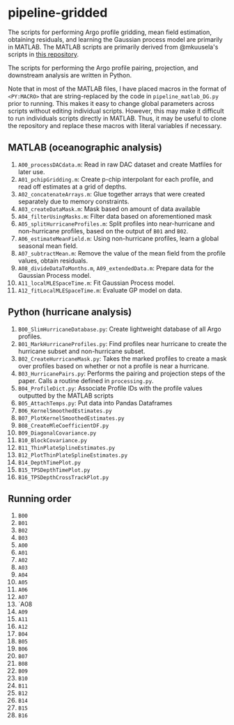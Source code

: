 # pipeline-gridded

The scripts for performing Argo profile gridding, mean field estimation,
obtaining residuals, and learning the Gaussian process model are primarily
in MATLAB.  The MATLAB scripts are primarily derived from @mkuusela's
scripts in [this repository](https://github.com/mkuusela/OHC_analysis).

The scripts for performing the Argo profile pairing, projection, and
downstream analysis are written in Python.

Note that in most of the MATLAB files, I have placed macros in the format
of `<PY:MACRO>` that are string-replaced by the code in `pipeline_matlab_DG.py` prior
to running.  This makes it easy to change global parameters across scripts
without editing individual scripts.  However, this may make it difficult
to run individuals scripts directly in MATLAB.  Thus, it may be useful
to clone the repository and replace these macros with literal variables if
necessary.

## MATLAB (oceanographic analysis)

1. `A00_processDACdata.m`: Read in raw DAC dataset and create Matfiles for
   later use.
2. `A01_pchipGridding.m`: Create p-chip interpolant for each profile, and
   read off estimates at a grid of depths.
3. `A02_concatenateArrays.m`: Glue together arrays that were created
   separately due to memory constraints.
4. `A03_createDataMask.m`: Mask based on amount of data available
5. `A04_filterUsingMasks.m`: Filter data based on aforementioned mask
6. `A05_splitHurricaneProfiles.m`: Split profiles into near-hurricane and
   non-hurricane profiles, based on the output of `B01` and `B02`.
7. `A06_estimateMeanField.m`: Using non-hurricane profiles, learn a global
   seasonal mean field.
8. `A07_subtractMean.m`: Remove the value of the mean field from the
   profile values, obtain residuals.
9. `A08_divideDataToMonths.m`, `A09_extendedData.m`: Prepare data for
   the Gaussian Process model.
10. `A11_localMLESpaceTime.m`: Fit Gaussian Process model.
11. `A12_fitLocalMLESpaceTime.m`: Evaluate GP model on data.

## Python (hurricane analysis)
1. `B00_SlimHurricaneDatabase.py`: Create lightweight database of all
   Argo profiles.
2. `B01_MarkHurricaneProfiles.py`: Find profiles near hurricane to create
   the hurricane subset and non-hurricane subset.
3. `B02_CreateHurricaneMask.py`: Takes the marked profiles to create
   a mask over profiles based on whether or not a profile is near a hurricane.
4. `B03_HurricanePairs.py`: Performs the pairing and projection steps
   of the paper.  Calls a routine defined in `processing.py`.
5. `B04_ProfileDict.py`: Associate Profile IDs with the profile values
   outputted by the MATLAB scripts
6. `B05_AttachTemps.py`: Put data into Pandas Dataframes
7. `B06_KernelSmoothedEstimates.py`
8. `B07_PlotKernelSmoothedEstimates.py`
9. `B08_CreateMleCoefficientDF.py`
10. `B09_DiagonalCovariance.py`
11. `B10_BlockCovariance.py`
12. `B11_ThinPlateSplineEstimates.py`
13. `B12_PlotThinPlateSplineEstimates.py`
14. `B14_DepthTimePlot.py`
15. `B15_TPSDepthTimePlot.py`
16. `B16_TPSDepthCrossTrackPlot.py`

## Running order
1. `B00`
7. `B01`
8. `B02`
9. `B03`
1. `A00`
2. `A01`
3. `A02`
4. `A03`
5. `A04`
10. `A05`
11. `A06`
12. `A07`
13. `A08
14. `A09`
15. `A11`
16. `A12`
17. `B04`
18. `B05`
19. `B06`
20. `B07`
21. `B08`
22. `B09`
23. `B10`
24. `B11`
25. `B12`
26. `B14`
27. `B15`
28. `B16`

